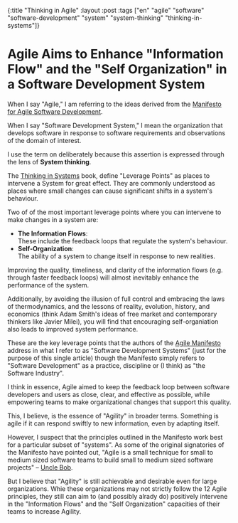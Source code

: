  {:title "Thinking in Agile"
 :layout :post
 :tags ["en" "agile" "software" "software-development" "system"
 "system-thinking" "thinking-in-systems"]}

# Agile Aims to Enhance "Information Flow" and the "Self Organization" in a Software Development System

When I say "Agile," I am referring to the ideas derived from the
[Manifesto for Agile Software
Development](https://agilemanifesto.org/).

When I say "Software Development System," I mean the organization that
develops software in response to software requirements and
observations of the domain of interest.

I use the term on deliberately because this assertion is expressed
through the lens of **System thinking**.

The [Thinking in
Systems](https://www.google.ca/books/edition/Thinking_in_Systems/CpbLAgAAQBAJ)
book, define "Leverage Points" as places to intervene a System for
great effect.  They are commonly understood as places where small
changes can cause significant shifts in a system's behaviour.

Two of of the most important leverage points where you can intervene to make changes in a system are:

 - **The Information Flows**:  
These include the feedback loops that regulate the system's behaviour.
 - **Self-Organization**:  
The ability of a system to change itself in response to new realities.

Improving the quality, timeliness, and clarity of the information
flows (e.g. through faster feedback loops) will almost inevitably
enhance the performance of the system.

Additionally, by avoiding the illusion of full control and embracing
the laws of thermodynamics, and the lessons of reality, evolution,
history, and economics (think Adam Smith's ideas of free market and
contemporary thinkers like Javier Milei), you will find that
encouraging self-organiation also leads to improved system
performance.

These are the key leverage points that the authors of the [Agile
Manifesto]((https://agilemanifesto.org/)) address in what I refer to
as "Software Development Systems" (just for the purpose of this single
article) though the Manifesto simply refers to "Software Development"
as a practice, discipline or (I think) as "the Software Industry".

I think in essence, Agile aimed to keep the feedback loop between
software developers and users as close, clear, and effective as
possible, while empowering teams to make organizational changes that
support this quality.

This, I believe, is the essence of "Agility" in broader terms.
Something is agile if it can respond swiftly to new information, even
by adapting itself.

However, I suspect that the principles outlined in the Manifesto work
best for a particular subset of "systems". As some of the original
signatories of the Manifesto have pointed out, "Agile is a small
technique for small to medium sized software teams to build small to
medium sized software projects" – [Uncle
Bob](https://x.com/unclebobmartin/status/1178281422550945792).

But I believe that "Agility" is still achievable and desirable even
for large organizations.  Whie these organizations may not strictly
follow the 12 Agile principles, they still can aim to (and possibly
alrady do) positively intervene in the "Information Flows" and the
"Self Organization" capacities of their teams to increase Agility.
